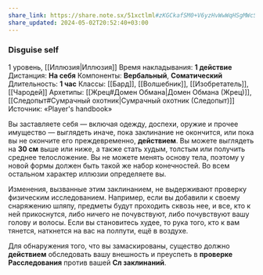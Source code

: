 ```yaml
---
share_link: https://share.note.sx/51xctlml#zKGCkafSM0+V6yzHvWwWqHSgMWcSp6iJOZmcZYzLmWU
share_updated: 2024-05-02T20:52:40+03:00
---
```

### Disguise self
1 уровень, [[Иллюзия|Иллюзия]]
Время накладывания: **1 действие**
Дистанция: **На себя**
Компоненты: **Вербальный**, **Соматический**
Длительность: **1 час**
Классы: [[Бард]], [[Волшебник]], [[Изобретатель]], [[Чародей]]
Архетипы: [[Жрец#Домен Обмана|Домен Обмана (Жрец)]], [[Следопыт#Сумрачный охотник|Сумрачный охотник (Следопыт)]]
Источник: «Player's handbook»

Вы заставляете себя — включая одежду, доспехи, оружие и прочее имущество — выглядеть иначе, пока заклинание не окончится, или пока вы не окончите его преждевременно, **действием**. Вы можете выглядеть на **30 см** выше или ниже, а также стать худым, толстым или получить среднее телосложение. Вы не можете менять основу тела, поэтому у новой формы должен быть такой же набор конечностей. Во всем остальном характер иллюзии определяете вы.

Изменения, вызванные этим заклинанием, не выдерживают проверку физическим исследованием. Например, если вы добавили к своему снаряжению шляпу, предметы будут проходить сквозь нее, и все, кто к ней прикоснутся, либо ничего не почувствуют, либо почувствуют вашу голову и волосы. Если вы становитесь худее, то рука того, кто к вам тянется, наткнется на вас на полпути, ещё в воздухе.

Для обнаружения того, что вы замаскированы, существо должно **действием** обследовать вашу внешность и преуспеть в **проверке Расследования** против вашей **Сл заклинаний**.
